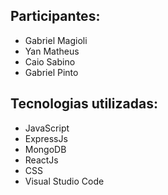 ## Participantes:
- Gabriel Magioli
- Yan Matheus
- Caio Sabino
- Gabriel Pinto

## Tecnologias utilizadas:
- JavaScript
- ExpressJs
- MongoDB
- ReactJs
- CSS
- Visual Studio Code
